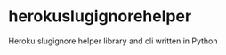 herokuslugignorehelper
======================

Heroku slugignore helper library and cli written in Python
